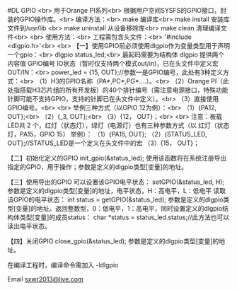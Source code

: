 #DL GPIO
\<br>
用于Orange PI系列\<br>
根据用户空间SYSFS的GPIO接口，封装的GPIO操作库。\<br>
编译方法：\<br>
make	编译库\<br>
make install 安装库文件到/usr/lib \<br>
make uninstall 从设备移除库\<br>
make clean	清理编译文件\<br>
\<br>
使用方法：\<br>
工程需包含头文件：\<br>
'#include <dlgpio.h>'\<br>
\<br>
【一】使用GPIO前必须使用dlgpio作为变量类型用于声明一个gpio：\<br>
	dlgpio status_led;\<br>
	最起码需要为结构体 dlgpio 提供两个内容值 GPIO编号 IO状态（暂时仅支持两个模式out/in)，已在头文件中定义宏 OUT/IN：\<br>
	power_led = {15, OUT};//参数一是GPIO编号，此处有3种定义方式：\<br>
		（1）H3的GPIO名称（PA*,PC*,PG*....）。\<br>
		（2）Orange PI（此处指搭载H3芯片组的所有开发板）的40个排针编号（需注意电源接口，特殊功能针脚可能不支持GPIO，支持的针脚已在头文件中定义）。\<br>
		（3）直接使用GPIO编号。\<br>
\<br>
		举例三种方式（以GPIO 12为例）：\<br>
		（1）{PA12, OUT};\<br>
		（2）{_3, OUT};\<br>
		（3）{12， OUT}；\<br>
\<br>
		注意：板载LED共 2 个，红灯（状态灯），绿灯（电源灯）也有三种参数方式（以 红灯（状态灯，PA15，GPIO 15） 举例）：
		（1）{PA15, OUT};
		（2）{STATUS_LED, OUT};//STATUS_LED是一个定义在头文件中的宏
		（3）{15， OUT}；

【二】初始化定义的GPIO
	init_gpio(&status_led);
	使用该函数将在系统注册导出指定的GPIO，用于操作；参数是定义的dlgpio类型[变量]的地址。

【三】使用导出的GPIO
	可以设置该GPIO电平状态：
		setGPIO(&status_led, H);
		参数是定义的dlgpio类型[变量]的地址，电平状态，H：高电平，L：低电平
	读取该GPIO的电平状态：
		int status = getGPIO(&status_led);
		参数是定义的dlgpio类型[变量]的地址。返回整数型，0：低电平，1：高电平，同时设置定义的dlgpio结构体类型[变量]的成员status：
			char *status = status_led.status;//此方法也可以读出电平状态。

【四】关闭GPIO
	close_gpio(&status_led);
	参数是定义的dlgpio类型[变量]的地址。
		

在编译工程时，编译命令需加入 -ldlgpio

Email
sxwr2013@live.com

